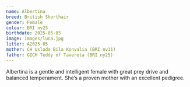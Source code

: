 ```yaml
---
name: Albertina
breed: British Shorthair
gender: Female
colour: BRI ny25
birthdate: 2025-05-05
image: images/luna.jpg
litter: A2025-05
mother: CH Uslada Bila Konvalia (BRI nv11)
father: GICH Teddy of Tavereta (BRI ny25)
---
```


Albertina is a gentle and intelligent female with great prey drive and balanced temperament. She’s a proven mother with an excellent pedigree.
